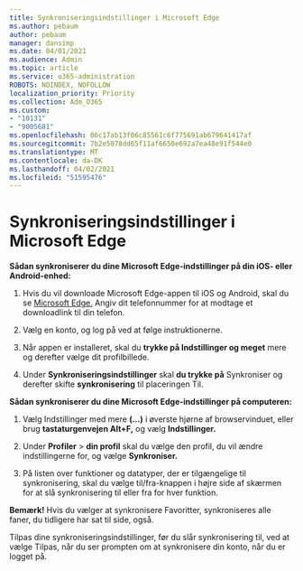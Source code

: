 ```yaml
---
title: Synkroniseringsindstillinger i Microsoft Edge
ms.author: pebaum
author: pebaum
manager: dansimp
ms.date: 04/01/2021
ms.audience: Admin
ms.topic: article
ms.service: o365-administration
ROBOTS: NOINDEX, NOFOLLOW
localization_priority: Priority
ms.collection: Adm_O365
ms.custom:
- "10131"
- "9005681"
ms.openlocfilehash: 06c17ab13f06c85561c6f775691ab679641417af
ms.sourcegitcommit: 7b2e5078dd65f11af6650e692a7ea48e91f544e0
ms.translationtype: MT
ms.contentlocale: da-DK
ms.lasthandoff: 04/02/2021
ms.locfileid: "51595476"
---
```

# <a name="sync-settings-in-microsoft-edge"></a>Synkroniseringsindstillinger i Microsoft Edge

**Sådan synkroniserer du dine Microsoft Edge-indstillinger på din iOS- eller Android-enhed:**

1. Hvis du vil downloade Microsoft Edge-appen til iOS og Android, skal du se [Microsoft Edge.](https://www.microsoft.com/edge?ocid=SMC-IA-4534424) Angiv dit telefonnummer for at modtage et downloadlink til din telefon.

1. Vælg en konto, og log på ved at følge instruktionerne.

1. Når appen er installeret, skal du **trykke på Indstillinger og meget** mere og derefter vælge dit profilbillede.

1. Under **Synkroniseringsindstillinger** skal **du trykke på** Synkroniser og derefter skifte **synkronisering** til placeringen Til. 

**Sådan synkroniserer du dine Microsoft Edge-indstillinger på computeren:**

1. Vælg Indstillinger med mere **(...)** i øverste hjørne af browservinduet, eller brug **tastaturgenvejen Alt+F,** og vælg **Indstillinger.**

1. Under **Profiler**  >  **din profil** skal du vælge den profil, du vil ændre indstillingerne for, og vælge **Synkroniser.**

1. På listen over funktioner og datatyper, der er tilgængelige til synkronisering, skal du vælge til/fra-knappen i højre side af skærmen for at slå synkronisering til eller fra for hver funktion.

**Bemærk!** Hvis du vælger at synkronisere Favoritter, synkroniseres alle faner, du tidligere har sat til side, også.

Tilpas dine synkroniseringsindstillinger, før  du slår synkronisering til, ved at vælge Tilpas, når du ser prompten om at synkronisere din konto, når du er logget på.